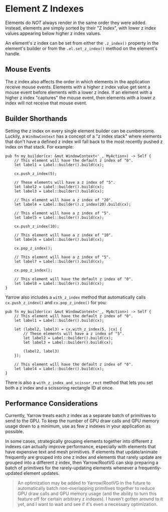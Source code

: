 # Element Z Indexes

Elements do *NOT* always render in the same order they were added. Instead, elements are simply sorted by their "Z Index", with lower z index values appearing below higher z index values.

An element's z index can be set from either the `.z_index()` property in the element's builder or from the `.el.set_z_index()` method on the element's handle.

## Mouse Events

The z index also affects the order in which elements in the application receive mouse events. Elements with a higher z index value get sent a mouse event before elements with a lower z index. If an element with a higher z index "captures" the mouse event, then elements with a lower z index will not receive that mouse event.

## Builder Shorthands

Setting the z index on every single element builder can be cumbersome. Luckily, a `WindowContext` has a concept of a "z index stack" where elements that don't have a defined z index will fall back to the most recently pushed z index on that stack. For example:

```rust,ignore
pub fn my_builder(cx: &mut WindowContext<'_, MyAction>) -> Self {
    // This element will have the default z index of "0".
    let label1 = Label::builder().build(cx);

    cx.push_z_index(5);

    // These elements will have a z index of "5".
    let label2 = Label::builder().build(cx);
    let label3 = Label::builder().build(cx);

    // This element will have a z index of "20".
    let label4 = Label::builder().z_index(20).build(cx);

    // This element will have a z index of "5".
    let label5 = Label::builder().build(cx);

    cx.push_z_index(10);

    // This element will have a z index of "10".
    let label6 = Label::builder().build(cx);

    cx.pop_z_index();

    // This element will have a z index of "5".
    let label7 = Label::builder().build(cx);

    cx.pop_z_index();

    // This element will have the default z index of "0".
    let label8 = Label::builder().build(cx);
}
```

Yarrow also includes a `with_z_index` method that automatically calls `cx.push_z_index()` and `cx.pop_z_index()` for you:

```rust,ignore
pub fn my_builder(cx: &mut WindowContext<'_, MyAction>) -> Self {
    // This element will have the default z index of "0".
    let label1 = Label::builder().build(cx);

    let (label2, label3) = cx.with_z_index(5, |cx| {
        // These elements will have a z index of "5".
        let label2 = Label::builder().build(cx);
        let label3 = Label::builder().build(cx);

        (label2, label3)
    });

    // This element will have the default z index of "0".
    let label4 = Label::builder().build(cx);
}
```

There is also a `with_z_index_and_scissor_rect` method that lets you set both a z index and a scissoring rectangle ID at once.

## Performance Considerations

Currently, Yarrow treats each z index as a separate batch of primitives to send to the GPU. To keep the number of GPU draw calls and GPU memory usage down to a minimum, use as few z indexes in your application as possible.

In some cases, strategically grouping elements together into different z indexes can actually improve performance, especially with elements that have expensive text and mesh primitives. If elements that update/animate frequently are grouped into one z index and elements that rarely update are grouped into a different z index, then Yarrow/RootVG can skip preparing a batch of primitives for the rarely-updating elements whenever a frequently-updated element updates.

> An optimization may be added to Yarrow/RootVG in the future to automatically batch non-overlapping primitives together to reduce GPU draw calls and GPU memory usage (and the ability to turn this feature off for certain arbitrary z indexes). I haven't gotten around to it yet, and I want to wait and see if it's even a necessary optimization.
